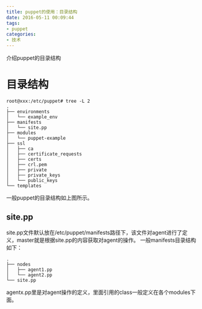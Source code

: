 ```yaml
---
title: puppet的使用：目录结构
date: 2016-05-11 00:09:44
tags:
- puppet
categories:
- 技术
---
```

介绍puppet的目录结构
<!-- more -->

# 目录结构
    root@xxx:/etc/puppet# tree -L 2
    .
    ├── environments
    │   └── example_env
    ├── manifests
    │   └── site.pp
    ├── modules
    │   └── puppet-example
    ├── ssl
    │   ├── ca
    │   ├── certificate_requests
    │   ├── certs
    │   ├── crl.pem
    │   ├── private
    │   ├── private_keys
    │   └── public_keys
    └── templates

一般puppet的目录结构如上图所示。
## site.pp
site.pp文件默认放在/etc/puppet/manifests路径下，该文件对agent进行了定义，master就是根据site.pp的内容获取对agent的操作。
一般manifests目录结构如下：

    .
    ├── nodes
    │   ├── agent1.pp
    │   └── agent2.pp
    └── site.pp
agentx.pp里是对agent操作的定义，里面引用的class一般定义在各个modules下面。